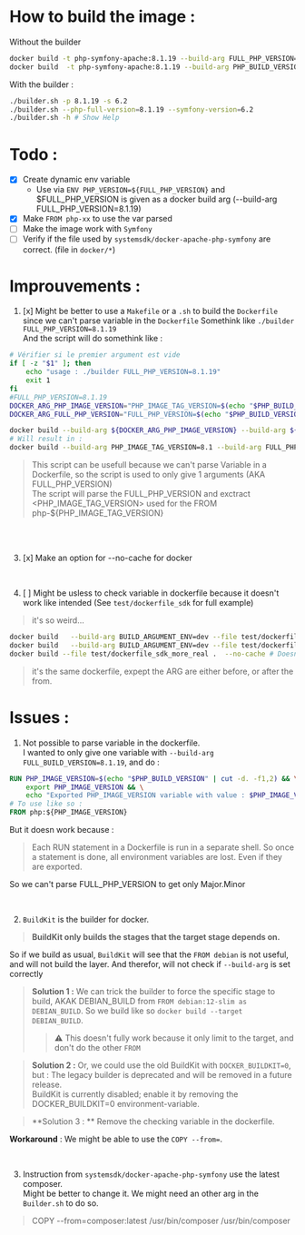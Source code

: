 # How to build the image : 

Without the builder
```bash
docker build -t php-symfony-apache:8.1.19 --build-arg FULL_PHP_VERSION=8.1.19  --build-arg PHP_IMAGE_VERSION=8.1 --build-arg SYMFONY_VERSION=6.1 . # Build for php version 8.2.1
docker build  -t php-symfony-apache:8.1.19 --build-arg PHP_BUILD_VERSION=8.1.19 --build-arg PHP_IMAGE_VERSION=8.1 --build-arg SYMFONY_VERSION=6.1 . --no-cache # Build for php version 8.1.19
```

With the builder : 
```bash
./builder.sh -p 8.1.19 -s 6.2
./builder.sh --php-full-version=8.1.19 --symfony-version=6.2
./builder.sh -h # Show Help
```




# Todo : 

- [x] Create dynamic env variable
  - Use via `ENV PHP_VERSION=${FULL_PHP_VERSION}` and $FULL_PHP_VERSION is given as a docker build arg (--build-arg FULL_PHP_VERSION=8.1.19)    
- [x] Make `FROM php-xx` to use the var parsed
- [ ] Make the image work with `Symfony`
- [ ] Verify if the file used by `systemsdk/docker-apache-php-symfony` are correct. (file in `docker/*`)

# Improuvements : 

1. [x] Might be better to use a `Makefile` or a `.sh` to build the `Dockerfile` since we can't parse variable in the `Dockerfile`
Somethink like `./builder FULL_PHP_VERSION=8.1.19`   
And the script will do somethink like :    
```sh
# Vérifier si le premier argument est vide
if [ -z "$1" ]; then
    echo "usage : ./builder FULL_PHP_VERSION=8.1.19" 
    exit 1
fi
#FULL_PHP_VERSION=8.1.19
DOCKER_ARG_PHP_IMAGE_VERSION="PHP_IMAGE_TAG_VERSION=$(echo "$PHP_BUILD_VERSION" | cut -d. -f1,2)" # Result in DOCKER_ARG_PHP_IMAGE_VERSION=PHP_IMAGE_TAG_VERSION=8.1
DOCKER_ARG_FULL_PHP_VERSION="FULL_PHP_VERSION=$(echo "$PHP_BUILD_VERSION" | cut -d. -f1,2)" # Result in DOCKER_ARG_FULL_PHP_VERSION=FULL_PHP_VERSION=8.1.19

docker build --build-arg ${DOCKER_ARG_PHP_IMAGE_VERSION} --build-arg ${DOCKER_ARG_FULL_PHP_VERSION}
# Will result in : 
docker build --build-arg PHP_IMAGE_TAG_VERSION=8.1 --build-arg FULL_PHP_VERSION=8.1.19
```
> This script can be usefull because we can't parse Variable in a Dockerfile, so the script is used to only give 1 arguments (AKA FULL_PHP_VERSION)   
> The script will parse the FULL_PHP_VERSION and exctract <PHP_IMAGE_TAG_VERSION> used for the FROM php-${PHP_IMAGE_TAG_VERSION}   

</br>



</br>

3. [x] Make an option for --no-cache for docker

</br>

4. [ ] Might be usless to check variable in dockerfile because it doesn't work like intended (See `test/dockerfile_sdk` for full example)
> it's so weird...
```bash
docker build   --build-arg BUILD_ARGUMENT_ENV=dev --file test/dockerfile_sdk_issue .  --no-cache # Doesnt work
docker build   --build-arg BUILD_ARGUMENT_ENV=dev --file test/dockerfile_sdk_work .  --no-cache # Work
docker build --file test/dockerfile_sdk_more_real .  --no-cache # Doesnt work because of BuildKit. With either --build-arg or not
```
> it's the same dockerfile, expept the ARG are either before, or after the from.

# Issues : 
1. Not possible to parse variable in the dockerfile.    
I wanted to only give one variable with `--build-arg FULL_BUILD_VERSION=8.1.19`, and do :    
```Dockerfile
RUN PHP_IMAGE_VERSION=$(echo "$PHP_BUILD_VERSION" | cut -d. -f1,2) && \
    export PHP_IMAGE_VERSION && \
    echo "Exported PHP_IMAGE_VERSION variable with value : $PHP_IMAGE_VERSION" # So that PHP_IMAGE_VERSION=8.1
# To use like so : 
FROM php:${PHP_IMAGE_VERSION}
```
But it doesn work because :    
> Each RUN statement in a Dockerfile is run in a separate shell. So once a statement is done, all environment variables are lost. Even if they are exported.    

So we can't parse FULL_PHP_VERSION to get only Major.Minor   

</br>

2. `BuildKit` is the builder for docker.     
> **BuildKit only builds the stages that the target stage depends on.**     

So if we build as usual, `BuildKit` will see that the `FROM debian` is not useful, and will not build the layer. And therefor, will not check if `--build-arg` is set correctly     

> **Solution 1 :** We can trick the builder to force the specific stage to build, AKAK DEBIAN_BUILD from `FROM debian:12-slim as DEBIAN_BUILD`. So we build like so `docker build --target DEBIAN_BUILD`.    
>> :warning: This doesn't fully work because it only limit to the target, and don't do the other `FROM`

> **Solution 2 :** Or, we could use the old BuildKit with `DOCKER_BUILDKIT=0`, but : 
> The legacy builder is deprecated and will be removed in a future release.     
> BuildKit is currently disabled; enable it by removing the DOCKER_BUILDKIT=0 environment-variable. 

> **Solution 3 : ** Remove the checking variable in the dockerfile.



**Workaround** : We might be able to use the `COPY --from=`. 


</br>

3. Instruction from `systemsdk/docker-apache-php-symfony` use the latest composer.  
Might be better to change it. We might need an other arg in the `Builder.sh` to do so.
> COPY --from=composer:latest /usr/bin/composer /usr/bin/composer